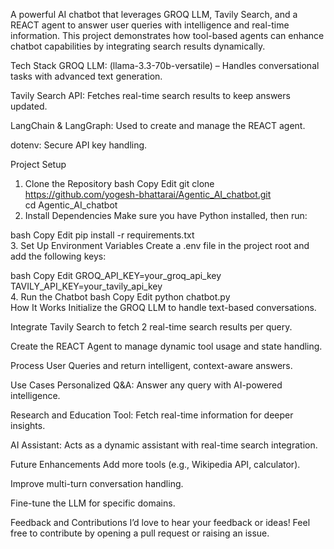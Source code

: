 A powerful AI chatbot that leverages GROQ LLM, Tavily Search, and a REACT agent to answer user queries with intelligence and real-time information. This project demonstrates how tool-based agents can enhance chatbot capabilities by integrating search results dynamically.

Tech Stack
GROQ LLM: (llama-3.3-70b-versatile) – Handles conversational tasks with advanced text generation.

Tavily Search API: Fetches real-time search results to keep answers updated.

LangChain & LangGraph: Used to create and manage the REACT agent.

dotenv: Secure API key handling.

 Project Setup
1. Clone the Repository
bash
Copy
Edit
git clone https://github.com/yogesh-bhattarai/Agentic_AI_chatbot.git  
cd Agentic_AI_chatbot  
2. Install Dependencies
Make sure you have Python installed, then run:

bash
Copy
Edit
pip install -r requirements.txt  
3. Set Up Environment Variables
Create a .env file in the project root and add the following keys:

bash
Copy
Edit
GROQ_API_KEY=your_groq_api_key  
TAVILY_API_KEY=your_tavily_api_key  
4. Run the Chatbot
bash
Copy
Edit
python chatbot.py  
How It Works
Initialize the GROQ LLM to handle text-based conversations.

Integrate Tavily Search to fetch 2 real-time search results per query.

Create the REACT Agent to manage dynamic tool usage and state handling.

Process User Queries and return intelligent, context-aware answers.

 Use Cases
Personalized Q&A: Answer any query with AI-powered intelligence.

Research and Education Tool: Fetch real-time information for deeper insights.

AI Assistant: Acts as a dynamic assistant with real-time search integration.

Future Enhancements
Add more tools (e.g., Wikipedia API, calculator).

Improve multi-turn conversation handling.

Fine-tune the LLM for specific domains.

Feedback and Contributions
I’d love to hear your feedback or ideas! Feel free to contribute by opening a pull request or raising an issue.
